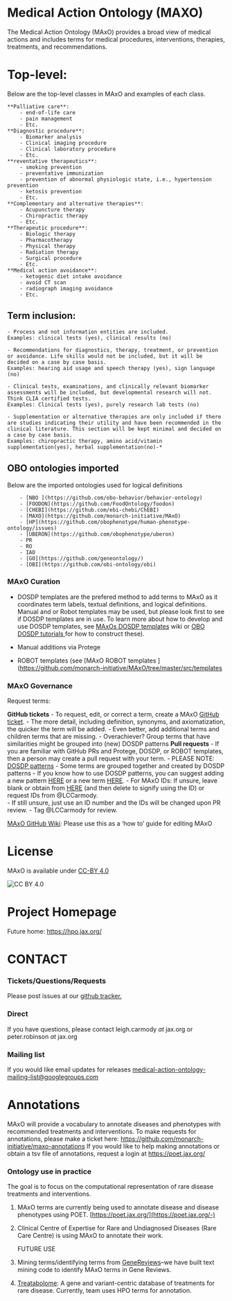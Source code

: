 # Medical Action Ontology (MAXO)


The Medical Action Ontology (MAxO) provides a broad view of medical actions and includes terms for medical procedures, interventions, therapies, treatments, and recommendations.

# Top-level: 

Below are the top-level classes in MAxO and examples of each class. 

    **Palliative care**: 
        - end-of-life care
        - pain management
        - Etc.
    **Diagnostic procedure**: 
        - Biomarker analysis
        - Clinical imaging procedure
        - Clinical laboratory procedure
        - Etc.
    **reventative therapeutics**: 
        - smoking prevention
        - preventative immunization
        - prevention of abnormal physiologic state, i.e., hypertension prevention
        - ketosis prevention
        - Etc.
    **Complementary and alternative therapies**: 
        - Acupuncture therapy
        - Chiropractic therapy
        - Etc.
    **Therapeutic procedure**: 
        - Biologic therapy
        - Pharmacotherapy
        - Physical therapy
        - Radiation therapy
        - Surgical procedure
        - Etc.
    **Medical action avoidance**:
        - ketogenic diet intake avoidance
        - avoid CT scan
        - radiograph imaging avoidance
        - Etc.

## Term inclusion: 

    - Process and not information entities are included. 
	Examples: clinical tests (yes), clinical results (no) 
		
    - Recommendations for diagnostics, therapy, treatment, or prevention or avoidance. Life skills would not be included, but it will be decided on a case by case basis.
	Examples: hearing aid usage and speech therapy (yes), sign language (no)
		
    - Clinical tests, examinations, and clinically relevant biomarker assessments will be included, but developmental research will not. Think CLIA certified tests.
	Examples: Clinical tests (yes), purely research lab tests (no)
		
    - Supplementation or alternative therapies are only included if there are studies indicating their utility and have been recommended in the clinical literature. This section will be kept minimal and decided on a case by case basis.
	Examples: chiropractic therapy, amino acid/vitamin supplementation(yes), herbal supplementation(no)-* 


## OBO ontologies imported
Below are the imported ontologies used for logical definitions

        - [NBO ](https://github.com/obo-behavior/behavior-ontology)
        - [FOODON](https://github.com/FoodOntology/foodon)
        - [CHEBI](https://github.com/ebi-chebi/ChEBI)
        - [MAXO](https://github.com/monarch-initiative/MAxO)
        - [HP](https://github.com/obophenotype/human-phenotype-ontology/issues)
        - [UBERON](https://github.com/obophenotype/uberon)
        - PR
        - RO
        - IAO
        - [GO](https://github.com/geneontology/)
        - [OBI](https://github.com/obi-ontology/obi)
        
        
### MAxO Curation

- DOSDP templates are the prefered method to add terms to MAxO as it coordinates term labels, textual definitions, and logical definitions. Manual and or Robot templates may be used, but please look first to see if DOSDP templates are in use. To learn more about how to develop and use DOSDP templates, see  [MAxOs DOSDP templates](https://github.com/monarch-initiative/MAxO/tree/master/src/patterns) wiki or [OBO DOSDP tutorials ](https://oboacademy.github.io/obook/tutorial/dosdp-overview/) for how to construct these).

- Manual additions via Protege
    
- ROBOT templates (see [MAxO ROBOT templates ](https://github.com/monarch-initiative/MAxO/tree/master/src/templates


### MAxO Governance

Request terms:

**GitHub tickets**
        - To request, edit, or correct a term,  create a MAxO [GitHub ticket](https://github.com/monarch-initiative/MAxO/issues). 
        - The more detail, including definition, synonyms, and axiomatization, the quicker the term will be added. 
        - Even better, add additional terms and children terms that are missing.
        - Overachiever? Group terms that have similarities might be grouped into (new) DOSDP patterns
**Pull requests**
    - If you are familiar with GitHub PRs and Protege, DOSDP, or ROBOT templates, then a person may create a pull request with your term.
    - PLEASE NOTE: <span style="text-decoration:underline;">DOSDP patterns</span>
        - Some terms are grouped together and created by DOSDP patterns 
        - If you know how to use DOSDP patterns, you can suggest adding a new pattern [HERE](https://github.com/monarch-initiative/MAxO/tree/master/src/patterns/dosdp-patterns) or a new term [HERE](https://github.com/monarch-initiative/MAxO/tree/master/src/patterns/data/manual).
    - For MAxO IDs: If unsure, leave blank or obtain from [HERE](https://github.com/monarch-initiative/MAxO/blob/master/src/patterns/data/todo/MAXO_availableIDs.txt)  (and then delete to signify using the ID) or request IDs from @LCCarmody.  
        - If still unsure, just use an ID number and the IDs will be changed upon PR review.
    - Tag @LCCarmody for review.

[MAxO GitHub Wiki](https://github.com/monarch-initiative/MAxO/wiki): Please use this as a ‘how to’ guide for editing MAxO
            

# License


MAxO is available under [CC-BY 4.0](LICENSE)

![CC BY 4.0](https://mirrors.creativecommons.org/presskit/buttons/80x15/png/by.png "CC-BY 4.0")


# Project Homepage

 Future home: https://hpo.jax.org/
 
# CONTACT

### Tickets/Questions/Requests

Please post issues at our [github tracker.](https://github.com/monarch-initiative/MAxO/issues)

### Direct

 If you have questions, please contact leigh.carmody *at* jax.org or peter.robinson *at* jax.org

### Mailing list

If you would like email updates for releases medical-action-ontology-mailing-list@googlegroups.com


# Annotations

MAxO will provide a vocabulary to annotate diseases and phenotypes with recommended treatments and interventions. To make requests for annotations, please make a ticket here: https://github.com/monarch-initiative/maxo-annotations
If you would like to help making annotations or obtain a tsv file of annotations, request a login at https://poet.jax.org/


### Ontology use in practice

The goal is to focus on the computational representation of rare disease treatments and interventions. 

1. MAxO terms are currently being used to annotate disease and disease phenotypes using POET. [https://poet.jax.org/](https://poet.jax.org/-)

2. Clinical Centre of Expertise for Rare and Undiagnosed Diseases (Rare Care Centre) is using MAxO to annotate their work.

    FUTURE USE

3. Mining terms/identifying terms from [GeneReviews](https://www.ncbi.nlm.nih.gov/books/NBK1116/)–we have built text mining code to identify MAxO terms in Gene Reviews.

4. [Treatabolome](https://treatabolome.cnag.crg.eu/#/): A gene and variant-centric database of treatments for rare disease. Currently, team uses HPO terms for annotation.

